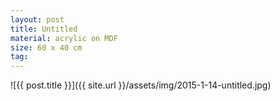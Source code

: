 ```yaml
---
layout: post
title: Untitled
material: acrylic on MDF
size: 60 x 40 cm
tag:
---
```


![{{ post.title }}]({{ site.url }}/assets/img/2015-1-14-untitled.jpg)
